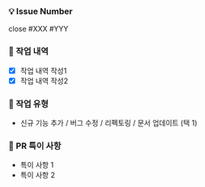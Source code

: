 ### 💡 Issue Number

close #XXX #YYY

### 📙 작업 내역

- [x] 작업 내역 작성1
- [x] 작업 내역 작성2

### 📘 작업 유형

* 신규 기능 추가 / 버그 수정 / 리펙토링 / 문서 업데이트 (택 1)

### 📝 PR 특이 사항

- 특이 사항 1
- 특이 사항 2
